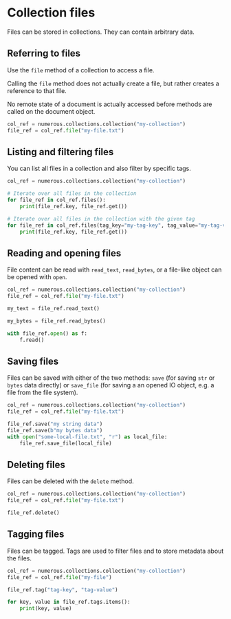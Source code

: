 # Collection files

Files can be stored in collections. They can contain arbitrary data.

## Referring to files

Use the `file` method of a collection to access a file.

Calling the `file` method does not actually create a file, but rather
creates a reference to that file.

No remote state of a document is actually accessed before methods are called on
the document object.

```py
col_ref = numerous.collections.collection("my-collection")
file_ref = col_ref.file("my-file.txt")
```

## Listing and filtering files

You can list all files in a collection and also filter by specific tags.

```py
col_ref = numerous.collections.collection("my-collection")

# Iterate over all files in the collection
for file_ref in col_ref.files():
    print(file_ref.key, file_ref.get())

# Iterate over all files in the collection with the given tag
for file_ref in col_ref.files(tag_key="my-tag-key", tag_value="my-tag-value"):
    print(file_ref.key, file_ref.get())
```

## Reading and opening files

File content can be read with `read_text`, `read_bytes`, or a file-like object
can be opened with `open`.

```py
col_ref = numerous.collections.collection("my-collection")
file_ref = col_ref.file("my-file.txt")

my_text = file_ref.read_text()

my_bytes = file_ref.read_bytes()

with file_ref.open() as f:
    f.read()
```

## Saving files

Files can be saved with either of the two methods: `save` (for saving `str` or
`bytes` data directly) or `save_file` (for saving a an opened IO object, e.g. a
file from the file system).

```py
col_ref = numerous.collections.collection("my-collection")
file_ref = col_ref.file("my-file.txt")

file_ref.save("my string data")
file_ref.save(b"my bytes data")
with open("some-local-file.txt", "r") as local_file:
    file_ref.save_file(local_file)
```

## Deleting files

Files can be deleted with the `delete` method.

```py
col_ref = numerous.collections.collection("my-collection")
file_ref = col_ref.file("my-file.txt")

file_ref.delete()
```

## Tagging files

Files can be tagged. Tags are used to filter files and to store
metadata about the files.

```py
col_ref = numerous.collections.collection("my-collection")
file_ref = col_ref.file("my-file")

file_ref.tag("tag-key", "tag-value")

for key, value in file_ref.tags.items():
    print(key, value)
```
